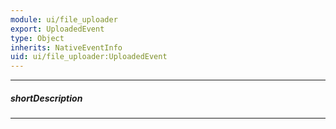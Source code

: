 ```yaml
---
module: ui/file_uploader
export: UploadedEvent
type: Object
inherits: NativeEventInfo
uid: ui/file_uploader:UploadedEvent
---
```

---
##### shortDescription
<!-- Description goes here -->

---
<!-- Description goes here -->